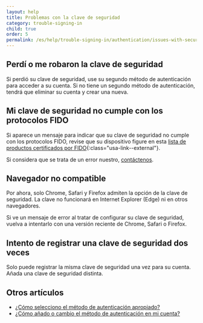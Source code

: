 ```yaml
---
layout: help
title: Problemas con la clave de seguridad
category: trouble-signing-in
child: true
order: 5
permalink: /es/help/trouble-signing-in/authentication/issues-with-security-key/
---
```


## Perdí o me robaron la clave de seguridad

Si perdió su clave de seguridad, use su segundo método de autenticación para acceder a su cuenta. Si no tiene un segundo método de autenticación, tendrá que eliminar su cuenta y crear una nueva.

## Mi clave de seguridad no cumple con los protocolos FIDO

Si aparece un mensaje para indicar que su clave de seguridad no cumple con los protocolos FIDO, revise que su dispositivo figure en esta [lista de productos certificados por FIDO](https://fidoalliance.org/certification/fido-certified-products/){:class="usa-link--external"}.

Si considera que se trata de un error nuestro, [contáctenos](/es/contact/).

## Navegador no compatible

Por ahora, solo Chrome, Safari y Firefox admiten la opción de la clave de seguridad. La clave no funcionará en Internet Explorer (Edge) ni en otros navegadores.

Si ve un mensaje de error al tratar de configurar su clave de seguridad, vuelva a intentarlo con una versión reciente de Chrome, Safari o Firefox.

## Intento de registrar una clave de seguridad dos veces

Solo puede registrar la misma clave de seguridad una vez para su cuenta. Añada una clave de seguridad distinta.

## Otros artículos

* [¿Cómo selecciono el método de autenticación apropiado?](#)
* [¿Cómo añado o cambio el método de autenticación en mi cuenta?](/es/help/manage-your-account/add-or-change-your-authentication-method/)
